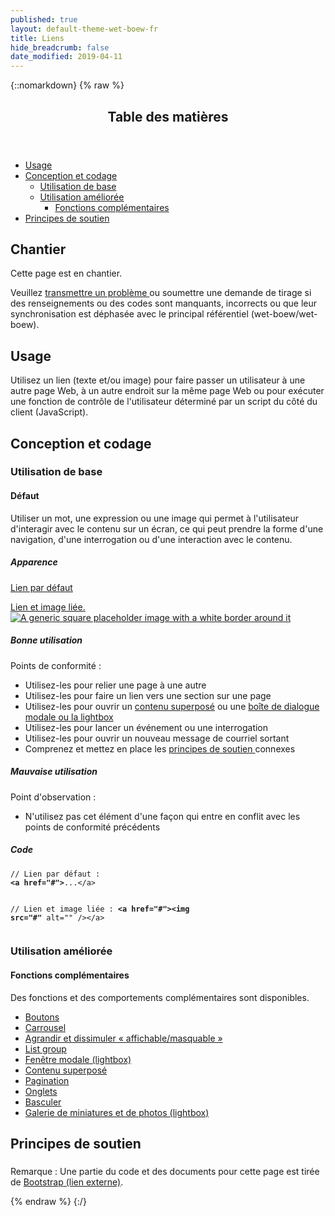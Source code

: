 ```yaml
---
published: true
layout: default-theme-wet-boew-fr
title: Liens
hide_breadcrumb: false
date_modified: 2019-04-11
---
```

{::nomarkdown}
{% raw %}
  <span class="wb-prettify all-pre"></span>
  <div class="row">
    <nav role="navigation" class="col-md-8">
      <div class="panel panel-default">
        <header class="panel-heading">
          <h2 class="panel-title">Table des matières</h2>
        </header>
        <div class="panel-body">
          <ul>
            <li><a href="#purpose">Usage</a></li>
            <li><a href="#design">Conception et codage</a>
              <ul>
                <li><a href="#basic">Utilisation de base </a></li>
                <li><a href="#enhanced">Utilisation améliorée </a>
                  <ul>
                    <li><a href="#addon">Fonctions complémentaires </a> </li>
                  </ul>
                </li>
              </ul>
            </li>
            <li><a href="#supporting">Principes de soutien </a></li>
          </ul>
        </div>
      </div>
    </nav>
    <section class="col-md-4">
      <div class="panel panel-warning">
        <div class="panel-body">
          <h2 class="mrgn-tp-0 h4 text-warning"><span class="fa fa-exclamation-triangle"></span> Chantier</h2>
          <p>Cette  page est en chantier.</p>
          <p>Veuillez <a href="https://github.com/wet-boew/wet-boew-styleguide/issues/new">transmettre un problème </a>  ou soumettre une demande de tirage si des renseignements ou des codes sont manquants, incorrects ou que leur synchronisation est déphasée avec le principal référentiel (wet-boew/wet-boew).</p>
        </div>
      </div>
    </section>
  </div>
  <section>
    <h2 id="purpose"><span class="fa-stack"><span class="fa fa-circle fa-stack-2x"></span><span class="fa fa-info fa-stack-1x fa-inverse"></span></span> Usage </h2>
    <p>Utilisez un lien  (texte et/ou  image) pour faire passer un utilisateur à une autre page Web, à un autre endroit sur la même page Web ou pour exécuter une fonction de contrôle de l'utilisateur déterminé par un script du côté du client (JavaScript). </p>
    <h2 id="design"><span class="fa-stack"><span class="fa fa-circle fa-stack-2x"></span><span class="fa fa-paint-brush fa-stack-1x fa-inverse"></span></span> Conception et codage</h2>
    <h3 id="basic">Utilisation de base </h3>
    <h4 id="default"><span class="fa-stack"><span class="fa fa-circle fa-stack-2x"></span><span class="fa fa-gears fa-stack-1x fa-inverse"></span></span> Défaut </h4>
    <p>Utiliser un mot, une expression ou une  image qui permet à l'utilisateur d'interagir avec le contenu sur un écran, ce qui peut prendre la forme d'une navigation, d'une interrogation ou d'une  interaction avec le contenu.</p>
    <div class="row">
      <div class="col-md-3">
        <div class="panel panel-default">
          <div class="panel-body">
            <h5 class="mrgn-tp-0 h5">Apparence</h5>
            <p><a href="#">Lien par défaut</a></p>
            <p class="mrgn-bttm-0"><a href="#">Lien et image liée.<img class="img-thumbnail left-block" alt="A generic square placeholder image with a white border around it" src="http://placehold.it/100x100"></a></p>
          </div>
        </div>
      </div>
      <div class="col-md-5">
        <h5 class="mrgn-tp-0 text-success"><span class="glyphicon glyphicon-ok-circle"></span> Bonne utilisation</h5>
        <p><span class="nowrap">Points de conformité&nbsp;:</span></p>
        <ul>
          <li>Utilisez-les pour relier une page à une autre</li>
          <li>Utilisez-les pour faire un lien vers une section sur une  page</li>
          <li>Utilisez-les pour ouvrir un <a href="http://wet-boew.github.io/wet-boew/demos/overlay/overlay-fr.html" >contenu superposé</a> ou une <a href="http://wet-boew.github.io/wet-boew/demos/lightbox/lightbox-fr.html" >boîte de dialogue modale ou la lightbox</a></li>
          <li>Utilisez-les pour lancer un événement ou une interrogation</li>
          <li>Utilisez-les pour ouvrir un nouveau message de courriel sortant</li>
          <li>Comprenez et mettez en place les <a href="#supporting">principes de soutien </a>connexes</li>
        </ul>
        <h5 class="mrgn-tp-0 text-danger"><span class="glyphicon glyphicon-remove-circle"></span> Mauvaise utilisation</h5>
        <p><span class="nowrap">Point d'observation&nbsp;:</span></p>
        <ul>
          <li>N'utilisez pas cet élément d'une façon qui entre en conflit avec les points de conformité  précédents</li>
        </ul>
      </div>
      <div class="col-md-4">
        <h5 class="mrgn-tp-0">Code</h5>
        <pre><code>// Lien par défaut&nbsp;:
<strong>&lt;a href=&quot;#&quot;&gt;</strong>...&lt;/a&gt;

// Lien et image liée&nbsp;:
<strong>&lt;a href=&quot;#&quot;&gt;&lt;img src=&quot;#&quot;</strong> alt=&quot;&quot; /&gt;&lt;/a&gt;</code></pre>
      </div>
    </div>
  </section>
  <h3 id="enhanced">Utilisation améliorée</h3>
  <h4 id="addon"><span class="fa-stack"><span class="fa fa-circle fa-stack-2x"></span><span class="fa fa-stack-1x fa-plus fa-inverse"></span></span> Fonctions complémentaires </h4>
  <p>Des fonctions et des comportements complémentaires sont disponibles.</p>
  <ul class="list-inline lst-spcd">
    <li><a href="buttons-fr.html" class="btn btn-default">Boutons</a></li>
    <li><a href="http://wet-boew.github.io/v4.0-ci/docs/ref/tabs/tabs-fr.html"  class="btn btn-default">Carrousel</a></li>
    <li><a href="http://wet-boew.github.io/v4.0-ci/docs/ref/details/details-fr.html"   class="btn btn-default">Agrandir et dissimuler « affichable/masquable » </a></li>
    <li><a href="listgroup-fr.html" class="btn btn-default">List group </a></li>
    <li><a href="http://wet-boew.github.io/v4.0-ci/docs/ref/lightbox/lightbox-fr.html"  class="btn btn-default">Fenêtre modale (lightbox)</a></li>
    <li><a href="http://wet-boew.github.io/v4.0-ci/docs/ref/overlay/overlay-fr.html"  class="btn btn-default">Contenu superposé  </a></li>
    <li><a href="pagination-fr.html" class="btn btn-default">Pagination</a></li>
    <li><a href="http://wet-boew.github.io/v4.0-ci/docs/ref/tabs/tabs-fr.html"  class="btn btn-default">Onglets</a></li>
    <li><a href="http://wet-boew.github.io/v4.0-ci/docs/ref/toggle/toggle-fr.html" class="btn btn-default">Basculer</a></li>
    <li><a href="http://wet-boew.github.io/v4.0-ci/docs/ref/lightbox/lightbox-fr.html"  class="btn btn-default">Galerie de miniatures et de photos (lightbox) </a></li>
  </ul>
  <h2 id="supporting"><span class="fa-stack"> <span class="fa fa-circle fa-stack-2x"></span> <span class="fa fa-bookmark fa-stack-1x fa-inverse"></span> </span> Principes de soutien </h2>
  <h3><span data-ajax-replace="../writing/strctr-fr.html #links-heading"></span></h3>
  <div data-ajax-replace="../writing/strctr-fr.html #links-info"></div>
  <h3><span data-ajax-replace="../writing/stl-fr.html #scent-heading"></span></h3>
  <div data-ajax-replace="../writing/stl-fr.html #scent-info"></div>
  <h3><span data-ajax-replace="../writing/stl-fr.html #parallel-heading"></span></h3>
  <div data-ajax-replace="../writing/stl-fr.html #parallel-info"></div>
  <h3><span data-ajax-replace="../writing/stl-fr.html #scan-heading"></span></h3>
  <div data-ajax-replace="../writing/stl-fr.html #scan-info"></div>
  <h3><span data-ajax-replace="../writing/rchtctr-fr.html #alphabetization-heading"></span></h3>
  <div data-ajax-replace="../writing/rchtctr-fr.html #alphabetization-info"></div>
  <p class="mrgn-tp-lg text-muted">Remarque&nbsp;: Une partie du code et des documents pour cette page est tirée de <a href="http://getbootstrap.com/" >Bootstrap<span  class="wb-inv"> (lien externe)</span></a>.</p>
{% endraw %}
{:/}
